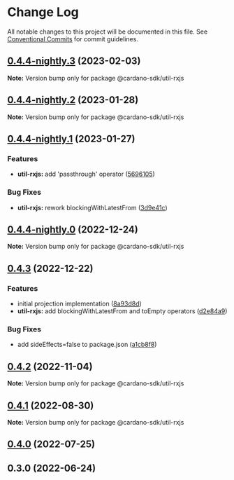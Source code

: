 # Change Log

All notable changes to this project will be documented in this file.
See [Conventional Commits](https://conventionalcommits.org) for commit guidelines.

## [0.4.4-nightly.3](https://github.com/input-output-hk/cardano-js-sdk/compare/@cardano-sdk/util-rxjs@0.4.4-nightly.2...@cardano-sdk/util-rxjs@0.4.4-nightly.3) (2023-02-03)

**Note:** Version bump only for package @cardano-sdk/util-rxjs

## [0.4.4-nightly.2](https://github.com/input-output-hk/cardano-js-sdk/compare/@cardano-sdk/util-rxjs@0.4.4-nightly.1...@cardano-sdk/util-rxjs@0.4.4-nightly.2) (2023-01-28)

**Note:** Version bump only for package @cardano-sdk/util-rxjs

## [0.4.4-nightly.1](https://github.com/input-output-hk/cardano-js-sdk/compare/@cardano-sdk/util-rxjs@0.4.4-nightly.0...@cardano-sdk/util-rxjs@0.4.4-nightly.1) (2023-01-27)

### Features

- **util-rxjs:** add 'passthrough' operator ([5696105](https://github.com/input-output-hk/cardano-js-sdk/commit/5696105729bf5839c1e07603333c4f69efd5d080))

### Bug Fixes

- **util-rxjs:** rework blockingWithLatestFrom ([3d9e41c](https://github.com/input-output-hk/cardano-js-sdk/commit/3d9e41cbc309557fdc080587b7394de654a115ee))

## [0.4.4-nightly.0](https://github.com/input-output-hk/cardano-js-sdk/compare/@cardano-sdk/util-rxjs@0.4.3...@cardano-sdk/util-rxjs@0.4.4-nightly.0) (2022-12-24)

**Note:** Version bump only for package @cardano-sdk/util-rxjs

## [0.4.3](https://github.com/input-output-hk/cardano-js-sdk/compare/@cardano-sdk/util-rxjs@0.4.2...@cardano-sdk/util-rxjs@0.4.3) (2022-12-22)

### Features

- initial projection implementation ([8a93d8d](https://github.com/input-output-hk/cardano-js-sdk/commit/8a93d8d427eb947b6f34566f8a694fcedfe0e59f))
- **util-rxjs:** add blockingWithLatestFrom and toEmpty operators ([d2e84a9](https://github.com/input-output-hk/cardano-js-sdk/commit/d2e84a996de47df7ce181ca0845a23e3d0105734))

### Bug Fixes

- add sideEffects=false to package.json ([a1cb8f8](https://github.com/input-output-hk/cardano-js-sdk/commit/a1cb8f807e8d5947d0c512e0918713ff97d5d48e))

## [0.4.2](https://github.com/input-output-hk/cardano-js-sdk/compare/@cardano-sdk/util-rxjs@0.4.1...@cardano-sdk/util-rxjs@0.4.2) (2022-11-04)

**Note:** Version bump only for package @cardano-sdk/util-rxjs

## [0.4.1](https://github.com/input-output-hk/cardano-js-sdk/compare/@cardano-sdk/util-rxjs@0.4.0...@cardano-sdk/util-rxjs@0.4.1) (2022-08-30)

**Note:** Version bump only for package @cardano-sdk/util-rxjs

## [0.4.0](https://github.com/input-output-hk/cardano-js-sdk/compare/0.3.0...@cardano-sdk/util-rxjs@0.4.0) (2022-07-25)

## 0.3.0 (2022-06-24)
